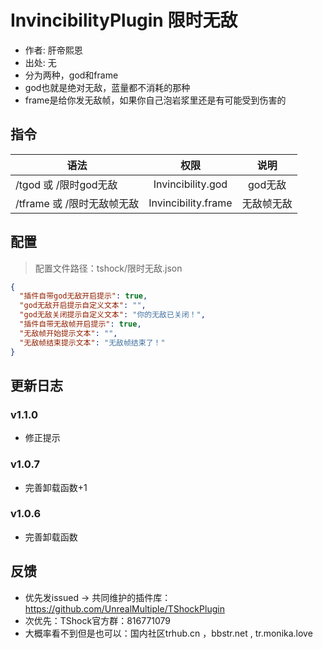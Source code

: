 # InvincibilityPlugin 限时无敌

- 作者: 肝帝熙恩
- 出处: 无
- 分为两种，god和frame
- god也就是绝对无敌，蓝量都不消耗的那种
- frame是给你发无敌帧，如果你自己泡岩浆里还是有可能受到伤害的


## 指令

| 语法                 |         权限          |  说明   |
|--------------------|:-------------------:|:-----:|
| /tgod 或 /限时god无敌   |  Invincibility.god  | god无敌 |
| /tframe 或 /限时无敌帧无敌 | Invincibility.frame | 无敌帧无敌 |

## 配置
> 配置文件路径：tshock/限时无敌.json
```json
{
  "插件自带god无敌开启提示": true,
  "god无敌开启提示自定义文本": "",
  "god无敌关闭提示自定义文本": "你的无敌已关闭！",
  "插件自带无敌帧开启提示": true,
  "无敌帧开始提示文本": "",
  "无敌帧结束提示文本": "无敌帧结束了！"
}
```

## 更新日志

### v1.1.0
- 修正提示
### v1.0.7
- 完善卸载函数+1
### v1.0.6
- 完善卸载函数

## 反馈
- 优先发issued -> 共同维护的插件库：https://github.com/UnrealMultiple/TShockPlugin
- 次优先：TShock官方群：816771079
- 大概率看不到但是也可以：国内社区trhub.cn ，bbstr.net , tr.monika.love

